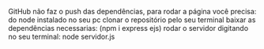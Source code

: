GitHub não faz o push das dependências, para rodar a página você precisa:
do node instalado no seu pc
clonar o repositório pelo seu terminal
baixar as dependências necessarias: (npm i express ejs)
rodar o servidor digitando no seu terminal: node servidor.js
